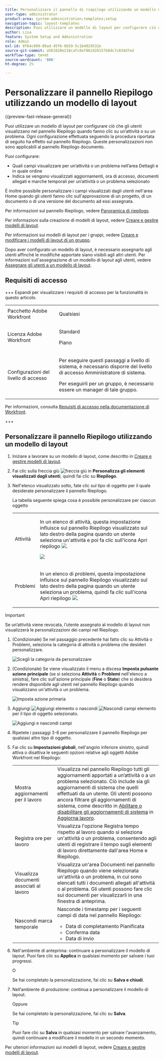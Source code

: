 ```yaml
---
title: Personalizzare il pannello di riepilogo utilizzando un modello di layout
user-type: administrator
product-area: system-administration;templates;setup
navigation-topic: layout-templates
description: Puoi utilizzare un modello di layout per configurare ciò che gli utenti visualizzano quando fanno clic su un’attività o un problema nel Riepilogo. Ogni configurazione effettuata seguendo la procedura riportata di seguito ha effetto sul pannello Riepilogo. Queste personalizzazioni non sono applicabili al pannello Riepilogo documento.
author: Lisa
feature: System Setup and Administration
role: Admin
exl-id: 8f64c009-09ad-45f6-8b59-5c1b4024532e
source-git-commit: a561620e218cafc0af861d2b157b8dc7c83dd7ed
workflow-type: tm+mt
source-wordcount: '806'
ht-degree: 2%

---
```


# Personalizzare il pannello Riepilogo utilizzando un modello di layout

<!--Audited: 11/2024-->

{{preview-fast-release-general}}

Puoi utilizzare un modello di layout per configurare ciò che gli utenti visualizzano nel pannello Riepilogo quando fanno clic su un’attività o su un problema. Ogni configurazione effettuata seguendo la procedura riportata di seguito ha effetto sul pannello Riepilogo. Queste personalizzazioni non sono applicabili al pannello Riepilogo documento.

Puoi configurare:

* Quali campi visualizzare per un’attività o un problema nell’area Dettagli e in quale ordine
* Indica se vengono visualizzati aggiornamenti, ora di accesso, documenti allegati e marche temporali per un’attività o un problema selezionato

È inoltre possibile personalizzare i campi visualizzati dagli utenti nell&#39;area Home quando gli utenti fanno clic sull&#39;approvazione di un progetto, di un documento o di una versione del documento ad essi assegnata.

Per informazioni sul pannello Riepilogo, vedere [Panoramica di riepilogo](../../../workfront-basics/the-new-workfront-experience/summary-overview.md).

Per informazioni sulla creazione di modelli di layout, vedere [Creare e gestire modelli di layout](../use-layout-templates/create-and-manage-layout-templates.md).

Per informazioni sui modelli di layout per i gruppi, vedere [Creare e modificare i modelli di layout di un gruppo](../../../administration-and-setup/manage-groups/work-with-group-objects/create-and-modify-a-groups-layout-templates.md).

Dopo aver configurato un modello di layout, è necessario assegnarlo agli utenti affinché le modifiche apportate siano visibili agli altri utenti. Per informazioni sull&#39;assegnazione di un modello di layout agli utenti, vedere [Assegnare gli utenti a un modello di layout](../use-layout-templates/assign-users-to-layout-template.md).

## Requisiti di accesso

+++ Espandi per visualizzare i requisiti di accesso per la funzionalità in questo articolo.

<table style="table-layout:auto"> 
 <col> 
 <col> 
 <tbody> 
  <tr> 
   <td>Pacchetto Adobe Workfront</td> 
   <td><p>Qualsiasi</p></td> 
  </tr> 
  <tr> 
   <td>Licenza Adobe Workfront</td> 
   <td><p>Standard</p>
       <p>Piano</p></td>
  </tr> 
  </tr> 
  <tr> 
   <td>Configurazioni del livello di accesso</td> 
   <td> <p>Per eseguire questi passaggi a livello di sistema, è necessario disporre del livello di accesso Amministratore di sistema.</p>
        <p>Per eseguirli per un gruppo, è necessario essere un manager di tale gruppo.</p> </td> 
  </tr> 
 </tbody> 
</table>

Per informazioni, consulta [Requisiti di accesso nella documentazione di Workfront](/help/quicksilver/administration-and-setup/add-users/access-levels-and-object-permissions/access-level-requirements-in-documentation.md).

+++

## Personalizzare il pannello Riepilogo utilizzando un modello di layout

1. Iniziare a lavorare su un modello di layout, come descritto in [Creare e gestire modelli di layout](../../../administration-and-setup/customize-workfront/use-layout-templates/create-and-manage-layout-templates.md).

1. Fai clic sulla freccia giù ![freccia giù](assets/dropdown-arrow.png) in **Personalizza gli elementi visualizzati dagli utenti**, quindi fai clic su **Riepilogo**.

1. Nell&#39;elenco visualizzato sotto, fate clic sul tipo di oggetto per il quale desiderate personalizzare il pannello Riepilogo.

   La tabella seguente spiega cosa è possibile personalizzare per ciascun oggetto

   <table style="table-layout:auto"> 
    <col> 
    <col> 
    <tbody> 
     <tr> 
      <td role="rowheader">Attività</td> 
      <td> <p>In un elenco di attività, questa impostazione influisce sul pannello Riepilogo visualizzato sul lato destro della pagina quando un utente seleziona un'attività e poi fa clic sull'icona Apri riepilogo <img src="assets/summary-panel-icon.png">.</p>

   <p> <img src="assets/summary-details.jpg"> </p> </td> 
     </tr> 
     <tr> 
      <td role="rowheader">Problemi</td> 
      <td><p>In un elenco di problemi, questa impostazione influisce sul pannello Riepilogo visualizzato sul lato destro della pagina quando un utente seleziona un problema, quindi fa clic sull'icona Apri riepilogo <img src="assets/summary-panel-icon.png">.</p> </td> 
     </tr> 
    </tbody> 
   </table>

<!--These were removed with the new Home: 

<tr> 
      <td role="rowheader">Projects</td> 
      <td><ul><li><p>In Home, when a user clicks a project approval assigned to them, your configuration for this setting affects the area to the right of the approval.</p>
      <p><b>IMPORTANT:</b> </p><p>This is a deprecated feature. Any changes you make to this area are related to a feature that Workfront has removed. This option will be removed from Workfront with a later maintenance update.</p></li>
      </ul> 
      </td> 
     </tr> 
     <tr> 
      <td role="rowheader">Documents</td> 
      <td>
     <ul><li><p>In Home, when a user clicks a document approval assigned to them, your configuration for this setting affects the area to the right of the approval.</p>
      <p><b>IMPORTANT:</b> </p><p> This is a deprecated feature. Any changes you make to this area are related to a feature that Workfront has removed. This option will be removed from Workfront with a later maintenance update.</p></li>
      </ul>
      </td> 
     </tr> 
     <tr> 
      <td role="rowheader">Document Versions</td> 
      <td><ul><li><p>In Home, when a user clicks an approval assigned to them for a particular version of a document, your configuration for this setting affects the area to the right of the approval.</p>
      <p><p><b>IMPORTANT:</b></p> This is a deprecated feature. Any changes you make to this area are related to a feature that Workfront has removed. This option will be removed from Workfront with a later maintenance update.</p></li>
      </ul>
      </td> 
     </tr> -->


>[!IMPORTANT]
>
>Se un’attività viene revocata, l’utente assegnato al modello di layout non visualizzerà le personalizzazioni dei campi nel Riepilogo.

1. (Condizionale) Se nel passaggio precedente hai fatto clic su Attività o Problemi, seleziona la categoria di attività o problema che desideri personalizzare.

   ![Scegli la categoria da personalizzare](assets/choose-cat-cstmz-nwe-adobe-branding.png)

1. (Condizionale) Se viene visualizzato il menu a discesa **Imposta pulsante azione principale** (se si seleziona **Attività** o **Problemi** nell&#39;elenco a sinistra), fare clic sull&#39;azione principale (**Fine** o **Stato**) che si desidera rendere disponibile agli utenti nel pannello Riepilogo quando visualizzano un&#39;attività o un problema.

   ![Imposta azione primaria](assets/set-primary-action-button-dropdown-pdf-adobe-branding.png)

1. Aggiungi ![Aggiungi elemento](assets/add-item-plus-in-circle-blue.png) o nascondi ![Nascondi campi elemento](assets/close-or-hide---x.png) per il tipo di oggetto selezionato.

   ![Aggiungi e nascondi campi](assets/lt-home-add-hide-fields-adobe-branding.png)

1. Ripetete i passaggi 3-6 per personalizzare il pannello Riepilogo per qualsiasi altro tipo di oggetto.
1. Fai clic su **Impostazioni globali**, nell&#39;angolo inferiore sinistro, quindi attiva o disattiva le seguenti opzioni relative agli oggetti Adobe Workfront nel Riepilogo:

   <table style="table-layout:auto"> 
    <col> 
    <col> 
    <tbody> 
     <tr> 
      <td role="rowheader">Mostra aggiornamenti per il lavoro</td> 
      <td>Visualizza nel pannello Riepilogo tutti gli aggiornamenti apportati a un’attività o a un problema selezionato. Ciò include sia gli aggiornamenti di sistema che quelli effettuati da un utente. Gli utenti possono ancora filtrare gli aggiornamenti di sistema, come descritto in <a href="../../../workfront-basics/updating-work-items-and-viewing-updates/update-work.md#enable" class="MCXref xref">Abilitare o disabilitare gli aggiornamenti di sistema</a> in <a href="../../../workfront-basics/updating-work-items-and-viewing-updates/update-work.md" class="MCXref xref">Aggiorna lavoro</a>.</td> 
     </tr> 
     <tr> 
      <td role="rowheader">Registra ore per lavoro</td> 
      <td>Visualizza l'opzione Registra tempo rispetto al lavoro quando si seleziona un'attività o un problema, consentendo agli utenti di registrare il tempo sugli elementi di lavoro direttamente dall'area Home e Riepilogo.</td> 
     </tr> 
     <tr> 
      <td role="rowheader">Visualizza documenti associati al lavoro</td> 
      <td>Visualizza un'area Documenti nel pannello Riepilogo quando viene selezionata un'attività o un problema, in cui sono elencati tutti i documenti allegati all'attività o al problema. Gli utenti possono fare clic sui documenti per visualizzarli in una finestra di anteprima.</td> 
     </tr> 
     <tr> 
      <td role="rowheader">Nascondi marca temporale</td> 
      <td>Nasconde i timestamp per i seguenti campi di data nel pannello Riepilogo:
       <ul>
        <li>Data di completamento Pianificata</li>
        <li>Conferma data</li>
        <li>Data di invio</li>
       </ul></td> 
     </tr> 
    </tbody> 
   </table>

1. <span class="preview">Nell&#39;ambiente di anteprima: continuare a personalizzare il modello di layout. Puoi fare clic su **Applica** in qualsiasi momento per salvare i tuoi progressi.</span>

   <span class="preview">O</span>

   <span class="preview">Se hai completato la personalizzazione, fai clic su **Salva e chiudi**.</span>

1. Nell’ambiente di produzione: continua a personalizzare il modello di layout.

   Oppure

   Se hai completato la personalizzazione, fai clic su **Salva**.

   >[!TIP]
   >
   >Puoi fare clic su **Salva** in qualsiasi momento per salvare l&#39;avanzamento, quindi continuare a modificare il modello in un secondo momento.

Per ulteriori informazioni sui modelli di layout, vedere [Creare e gestire modelli di layout](../../../administration-and-setup/customize-workfront/use-layout-templates/create-and-manage-layout-templates.md).
